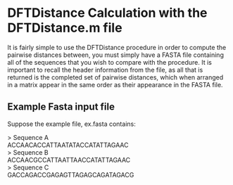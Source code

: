 # DFTDistance Calculation with the DFTDistance.m file

It is fairly simple to use the DFTDistance procedure in order to compute the pairwise distances between, you must simply have a FASTA file containing all of the
sequences that you wish to compare with the procedure.  It is important to recall the header information from the file, as all that is returned is the completed set
of pairwise distances, which when arranged in a matrix appear in the same order as their appearance in the FASTA file. 

## Example Fasta input file

Suppose the example file, ex.fasta contains:

\> Sequence A <br /> 
ACCAACACCATTAATATACCATATTAGAAC <br />
\> Sequence B <br />
ACCAACGCCATTAATTAACCATATTAGAAC <br /> 
\> Sequence C <br /> 
GACCAGACCGAGAGTTAGAGCAGATAGACG <br />



